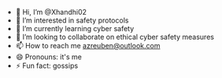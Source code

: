 - 👋 Hi, I’m @Xhandhi02
- 👀 I’m interested in safety protocols
- 🌱 I’m currently learning cyber safety
- 💞️ I’m looking to collaborate on ethical cyber safety measures
- 📫 How to reach me azreuben@outlook.com
- 😄 Pronouns: it's me
- ⚡ Fun fact: gossips

<!---
Xhandhi02/Xhandhi02 is a ✨ special ✨ repository because its `README.md` (this file) appears on your GitHub profile.
You can click the Preview link to take a look at your changes.
--->
